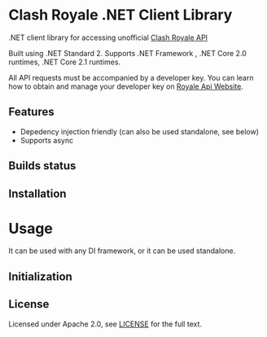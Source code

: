 # Clash Royale .NET Client Library

.NET client library for accessing unofficial [Clash Royale API](https://royaleapi.com/)

Built using .NET Standard 2. Supports .NET Framework , .NET Core 2.0 runtimes, .NET Core 2.1 runtimes.

All API requests must be accompanied by a developer key. You can learn how to obtain and manage your developer key on [Royale Api Website](https://docs.royaleapi.com/#/authentication?id=key-management).

## Features
- Depedency injection friendly (can also be used standalone, see below)
- Supports async

## Builds status

## Installation

# Usage

It can be used with any DI framework, or it can be used standalone.

## Initialization



## License
Licensed under Apache 2.0, see [LICENSE](LICENSE) for the full text.
